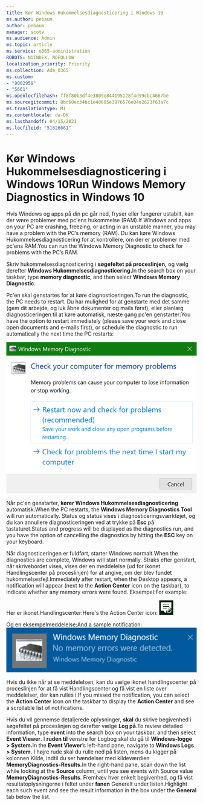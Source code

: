```yaml
---
title: Kør Windows Hukommelsesdiagnosticering i Windows 10
ms.author: pebaum
author: pebaum
manager: scotv
ms.audience: Admin
ms.topic: article
ms.service: o365-administration
ROBOTS: NOINDEX, NOFOLLOW
localization_priority: Priority
ms.collection: Adm_O365
ms.custom:
- "9002959"
- "5661"
ms.openlocfilehash: ff8f80b3df4e3809e844195128f4d99cbc4667be
ms.sourcegitcommit: 8bc60ec34bc1e40685e3976576e04a2623f63a7c
ms.translationtype: MT
ms.contentlocale: da-DK
ms.lasthandoff: 04/15/2021
ms.locfileid: "51826661"
---
```

# <a name="run-windows-memory-diagnostics-in-windows-10"></a><span data-ttu-id="dbe33-102">Kør Windows Hukommelsesdiagnosticering i Windows 10</span><span class="sxs-lookup"><span data-stu-id="dbe33-102">Run Windows Memory Diagnostics in Windows 10</span></span>

<span data-ttu-id="dbe33-103">Hvis Windows og apps på din pc går ned, fryser eller fungerer ustabilt, kan der være problemer med pc'ens hukommelse (RAM).</span><span class="sxs-lookup"><span data-stu-id="dbe33-103">If Windows and apps on your PC are crashing, freezing, or acting in an unstable manner, you may have a problem with the PC’s memory (RAM).</span></span> <span data-ttu-id="dbe33-104">Du kan køre Windows Hukommelsesdiagnosticering for at kontrollere, om der er problemer med pc'ens RAM.</span><span class="sxs-lookup"><span data-stu-id="dbe33-104">You can run the Windows Memory Diagnostic to check for problems with the PC’s RAM.</span></span>

<span data-ttu-id="dbe33-105">Skriv hukommelsesdiagnosticering i **søgefeltet på proceslinjen,** og vælg derefter **Windows Hukommelsesdiagnosticering.**</span><span class="sxs-lookup"><span data-stu-id="dbe33-105">In the search box on your taskbar, type **memory diagnostic**, and then select **Windows Memory Diagnostic**.</span></span> 

<span data-ttu-id="dbe33-106">Pc'en skal genstartes for at køre diagnosticeringen.</span><span class="sxs-lookup"><span data-stu-id="dbe33-106">To run the diagnostic, the PC needs to restart.</span></span> <span data-ttu-id="dbe33-107">Du har mulighed for at genstarte med det samme (gem dit arbejde, og luk åbne dokumenter og mails først), eller planlæg diagnosticeringen til at køre automatisk, næste gang pc'en genstarter:</span><span class="sxs-lookup"><span data-stu-id="dbe33-107">You have the option to restart immediately (please save your work and close open documents and e-mails first), or schedule the diagnostic to run automatically the next time the PC restarts:</span></span>

![Windows Hukommelsesdiagnosticering](media/windows-memory-diagnostic.png)

<span data-ttu-id="dbe33-109">Når pc'en genstarter, **kører Windows Hukommelsesdiagnosticering** automatisk.</span><span class="sxs-lookup"><span data-stu-id="dbe33-109">When the PC restarts, the **Windows Memory Diagnostics Tool** will run automatically.</span></span> <span data-ttu-id="dbe33-110">Status og status vises i diagnosticeringsværktøjet, og du kan annullere diagnosticeringen ved at trykke på **Esc** på tastaturet.</span><span class="sxs-lookup"><span data-stu-id="dbe33-110">Status and progress will be displayed as the diagnostics run, and you have the option of cancelling the diagnostics by hitting the **ESC** key on your keyboard.</span></span>

<span data-ttu-id="dbe33-111">Når diagnosticeringen er fuldført, starter Windows normalt.</span><span class="sxs-lookup"><span data-stu-id="dbe33-111">When the diagnostics are complete, Windows will start normally.</span></span>
<span data-ttu-id="dbe33-112">Straks efter genstart, når skrivebordet vises, vises der  en meddelelse (ud for ikonet Handlingscenter på proceslinjen) for at angive, om der blev fundet hukommelsesfejl.</span><span class="sxs-lookup"><span data-stu-id="dbe33-112">Immediately after restart, when the Desktop appears, a notification will appear (next to the **Action Center** icon on the taskbar), to indicate whether any memory errors were found.</span></span> <span data-ttu-id="dbe33-113">Eksempel:</span><span class="sxs-lookup"><span data-stu-id="dbe33-113">For example:</span></span>

<span data-ttu-id="dbe33-114">Her er ikonet Handlingscenter:</span><span class="sxs-lookup"><span data-stu-id="dbe33-114">Here's the Action Center icon:</span></span> ![Ikonet Handlingscenter](media/action-center-icon.png) 

<span data-ttu-id="dbe33-116">Og en eksempelmeddelelse:</span><span class="sxs-lookup"><span data-stu-id="dbe33-116">And a sample notification:</span></span> ![Ingen hukommelsesfejl](media/no-memory-errors.png)

<span data-ttu-id="dbe33-118">Hvis du ikke når at  se meddelelsen, kan du  vælge ikonet handlingscenter på proceslinjen for at få vist Handlingscenter og få vist en liste over meddelelser, der kan rulles i.</span><span class="sxs-lookup"><span data-stu-id="dbe33-118">If you missed the notification, you can select the **Action Center** icon  on the taskbar to display the **Action Center** and see a scrollable list of notifications.</span></span>

<span data-ttu-id="dbe33-119">Hvis du vil gennemse detaljerede oplysninger, **skal** du skrive begivenhed i søgefeltet på proceslinjen og derefter vælge **Log på**.</span><span class="sxs-lookup"><span data-stu-id="dbe33-119">To review detailed information, type **event** into the search box on your taskbar, and then select **Event Viewer**.</span></span> <span data-ttu-id="dbe33-120">I **ruden til** venstre for Logbog skal du gå til **Windows-logge > System.**</span><span class="sxs-lookup"><span data-stu-id="dbe33-120">In the **Event Viewer**’s left-hand pane, navigate to **Windows Logs > System**.</span></span> <span data-ttu-id="dbe33-121">I højre rude skal du rulle ned på  listen, mens du kigger på kolonnen Kilde, indtil du ser hændelser med kildeværdien **MemoryDiagnostics-Results.**</span><span class="sxs-lookup"><span data-stu-id="dbe33-121">In the right-hand pane, scan down the list while looking at the **Source** column, until you see events with Source value **MemoryDiagnostics-Results**.</span></span> <span data-ttu-id="dbe33-122">Fremhæv hver enkelt begivenhed, og få vist resultatoplysningerne i feltet under **fanen** Generelt under listen.</span><span class="sxs-lookup"><span data-stu-id="dbe33-122">Highlight each such event and see the result information in the box under the **General** tab below the list.</span></span>
